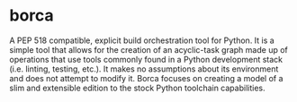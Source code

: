 # borca

A PEP 518 compatible, explicit build orchestration tool for Python. It is a simple tool that allows for the creation of an acyclic-task graph made up of operations that use tools commonly found in a Python development stack (i.e. linting, testing, etc.). It makes no assumptions about its environment and does not attempt to modify it. Borca focuses on creating a model of a slim and extensible edition to the stock Python toolchain capabilities.